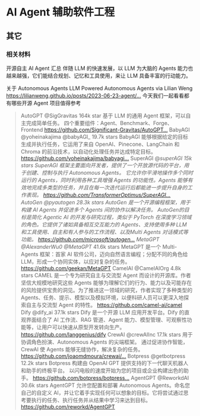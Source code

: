 # AI Agent 辅助软件工程

## 其它

### 相关材料

开源自主 AI Agent 汇总
伴随 LLM 的快速发展，以 LLM 为大脑的 Agents 能力也越来越强，它们能结合规划、记忆和工具使用，来让 LLM 具备丰富的行动能力。

关于 Autonomous Agents
LLM Powered Autonomous Agents via Lilian Weng
https://lilianweng.github.io/posts/2023-06-23-agent/…
今天我们一起看看都有哪些开源 Agent 项目值得参考
> AutoGPT @SigGravitas 164k star
> 基于 LLM 的通用 Agent 框架，可以自主完成简单任务。
> 四个重要组件：Agent、Benchmark、Forge、Frontend
https://github.com/Significant-Gravitas/AutoGPT…
> BabyAGI @yoheinakajima @babyAGI_ 19.7k stars
> BabyAGI 能够根据给定的目标生成并执行任务，它运用了来自 OpenAI、Pinecone、LangChain 和 Chroma 的前沿技术，以自动化处理任务并达成特定目标。
https://github.com/yoheinakajima/babyagi…
> SuperAGI @_superAGI 15k stars
SuperAGI 框架主要面向开发者，提供了一个开放源代码的平台，用于创建、控制与执行 Autonomous Agents。
它允许你平滑地操作多个同时运行的 Agents，同时利用各种工具增强 Agents 的功能性。Agents
能够有效地完成多类型的任务，并且在每一次迭代运行后都能进一步提升自身的工作表现。
https://github.com/TransformerOptimus/SuperAGI…
> AutoGen @pyautogen 28.3k stars
AutoGen 是一个开源编程框架，用于构建 AI Agents 并促进多个 Agents 间的协作以解决任务。
AutoGen的目标是简化 Agentic AI 的开发与研究过程，类似于 PyTorch 在深度学习领域的角色。它提供了诸如具备相互交互能力的
Agents、支持使用多种 LLM 和工具使用、自主和有人参与的工作流程、以及Multi Agents 对话模式等功能。
https://github.com/microsoft/autogen…
> MetaGPT @AlexanderWu0 @MetaGPT_ 41.6k stars
> MetaGPT 是一个 Multi-Agents 框架：首家 AI 软件公司，迈向自然语言编程；分配不同的角色给 LLM，形成一个协同实体，以应对复杂的任务。
https://github.com/geekan/MetaGPT
> CamelAI @CamelAIOrg 4.8k stars
> CAMEL 是一个专为研究自主与交流型 Agent 而设计的开源库。作者坚信大规模地研究这些 Agents
> 能够为理解它们的行为、能力以及可能存在的风险提供宝贵的洞见。为了推进这一领域的研究，作者实现了多种类型的
> Agents、任务、提示、模型以及模拟环境，以便科研人员可以更深入地探索自主与交流型 Agent 的特性。
https://github.com/camel-ai/camel
> Dify @dify_ai 37.1k stars
> Dify 是一个开源 LLM 应用开发平台。Dify 的直观界面结合了 AI 工作流、RAG 管道、Agent 能力、模型管理、可观察性功能等，让用户可以快速从原型开发转向生产。
https://github.com/langgenius/dify
> CrewAI @crewAIInc 17.1k stars
> 用于协调角色扮演、Autonomous Agents 的尖端框架。
> 通过促进协作智能，CrewAI 使 Agents 能够无缝协作，解决复杂的任务。
https://github.com/joaomdmoura/crewai/…
> Botpress @getbotpress 12.2k stars
> Botpress 构建由 OpenAI GPT 提供支持的下一代聊天机器人和助手的终极平台。
> 以闪电般的速度开始为您的项目或企业构建出色的助手。
https://github.com/botpress/botpress…
> AgentGPT @ReworkdAI 30.6k stars
> AgentGPT 允许您配置和部署 Autonomous Agents。命名您自己的自定义 AI，并让它着手实现任何可以想象的目标。它将尝试通过思考要执行的任务、执行任务并从结果中学习来达到目标。
https://github.com/reworkd/AgentGPT
